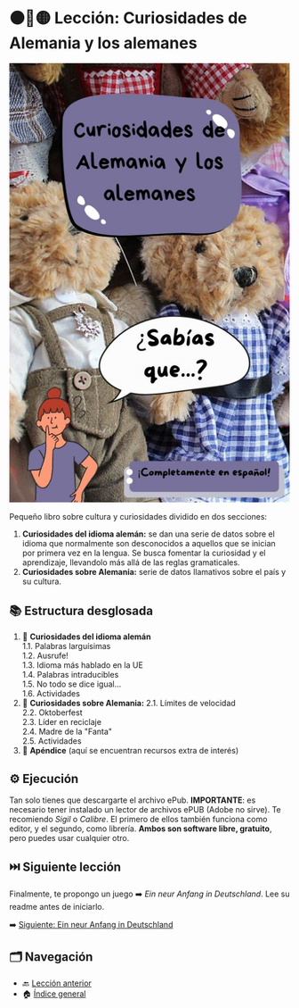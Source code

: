# ⚫🔴🟡 Lección: Curiosidades de Alemania y los alemanes

![En la imagen: portada del libro](curiosidades_portada.jpg)

Pequeño libro sobre cultura y curiosidades dividido en dos secciones: 

1. **Curiosidades del idioma alemán:** se dan una serie de datos sobre el idioma que normalmente son desconocidos a aquellos que se inician por primera vez en la lengua. Se busca fomentar la curiosidad y el aprendizaje, llevandolo más allá de las reglas gramaticales.
2. **Curiosidades sobre Alemania:** serie de datos llamativos sobre el país y su cultura. 

## 📚 Estructura desglosada 

1. 🤔 **Curiosidades del idioma alemán**  
   1.1. Palabras larguísimas  
   1.2. Ausrufe!    
   1.3. Idioma más hablado en la UE  
   1.4. Palabras intraducibles   
   1.5. No todo se dice igual...  
   1.6. Actividades    
2. 👀 **Curiosidades sobre Alemania:** 
   2.1. Límites de velocidad    
   2.2. Oktoberfest   
   2.3. Líder en reciclaje   
   2.4. Madre de la "Fanta"   
   2.5. Actividades
3. 📎 **Apéndice** (aquí se encuentran recursos extra de interés)


## ⚙️ Ejecución

Tan solo tienes que descargarte el archivo ePub. 
**IMPORTANTE**: es necesario tener instalado un lector de archivos ePUB (Adobe no sirve). Te recomiendo *Sigil* o *Calibre*. El primero de ellos también funciona como editor, y el segundo, como librería. **Ambos son software libre, gratuito**, pero puedes usar cualquier otro. 

## ⏭️ Siguiente lección

Finalmente, te propongo un juego ➡️ *Ein neur Anfang in Deutschland*. Lee su readme antes de iniciarlo. 

➡️ [Siguiente: Ein neur Anfang in Deutschland](../04-historia/README.md)


## 🗂️ Navegación

- 🔙 [Lección anterior](../02-glosario/README.md)
- 🏠 [Índice general](../README.md)